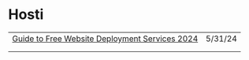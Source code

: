 # Hosti

|                                                                                                                                          |         |
| ---------------------------------------------------------------------------------------------------------------------------------------- | ------- |
| [Guide to Free Website Deployment Services 2024](https://dev.to/vyan/guide-to-free-website-deployment-services-2024-2579?context=digest) | 5/31/24 |
|                                                                                                                                          |         |
|                                                                                                                                          |         |
